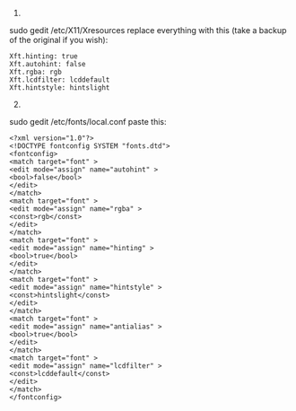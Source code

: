 1.
sudo gedit /etc/X11/Xresources
replace everything with this (take a backup of the original if you wish):
```
Xft.hinting: true
Xft.autohint: false
Xft.rgba: rgb
Xft.lcdfilter: lcddefault
Xft.hintstyle: hintslight
```
2.
sudo gedit /etc/fonts/local.conf
paste this:
```
<?xml version="1.0"?>    
<!DOCTYPE fontconfig SYSTEM "fonts.dtd">   
<fontconfig>    
<match target="font" >    
<edit mode="assign" name="autohint" >    
<bool>false</bool>
</edit>    
</match>    
<match target="font" >    
<edit mode="assign" name="rgba" >    
<const>rgb</const>
</edit>    
</match>    
<match target="font" >    
<edit mode="assign" name="hinting" >    
<bool>true</bool>
</edit>    
</match>    
<match target="font" >    
<edit mode="assign" name="hintstyle" >    
<const>hintslight</const>
</edit>    
</match>    
<match target="font" >    
<edit mode="assign" name="antialias" >    
<bool>true</bool>
</edit>    
</match>    
<match target="font" >    
<edit mode="assign" name="lcdfilter" >    
<const>lcddefault</const>
</edit>    
</match>    
</fontconfig>  
```
